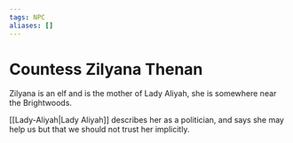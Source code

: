```yaml
---
tags: NPC
aliases: []
---
```

# Countess Zilyana Thenan
Zilyana is an elf and is the mother of Lady Aliyah, she is somewhere near the Brightwoods.

[[Lady-Aliyah|Lady Aliyah]] describes her as a politician, and says she may help us but that we should not trust her implicitly.

